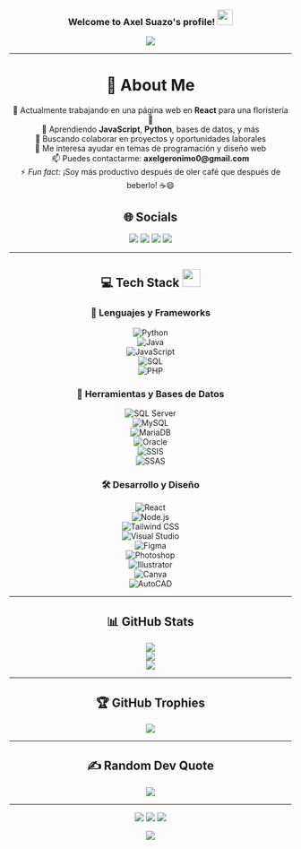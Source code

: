 <h3 align="center">
  Welcome to Axel Suazo's profile!
  <img src="https://media.giphy.com/media/hvRJCLFzcasrR4ia7z/giphy.gif" width="28">
</h3>
<p align="center">
  <a href="https://github.com/axelgeronimo"><img src="https://readme-typing-svg.herokuapp.com?color=%2336BCF7&center=true&vCenter=true&lines=Hola+%2C+soy+Axel+Suazo;Desarrollador+Web+y+Diseñador;Amante+de+la+tecnología+y+el+café;Siempre+aprendiendo+y+creando+💻"></a>
</p>

---

<div align="center">
<h1 align="center">💫 About Me</h1>

<p align="center">
  🔭 Actualmente trabajando en una página web en <strong>React</strong> para una floristería 🌸<br>
  🌱 Aprendiendo <strong>JavaScript</strong>, <strong>Python</strong>, bases de datos, y más<br>
  👯 Buscando colaborar en proyectos y oportunidades laborales<br>
  💬 Me interesa ayudar en temas de programación y diseño web<br>
  📫 Puedes contactarme: <strong>axelgeronimo0@gmail.com</strong><br>
  ⚡ <em>Fun fact:</em> ¡Soy más productivo después de oler café que después de beberlo! ☕😄
</p>

## 🌐 Socials  
<p align="center">
  <a href="https://instagram.com/TU_USUARIO_INSTAGRAM"><img src="https://img.shields.io/badge/Instagram-E4405F?logo=instagram&logoColor=white"></a>
  <a href="https://www.linkedin.com/in/TU_ENLACE_LINKEDIN"><img src="https://img.shields.io/badge/LinkedIn-0077B5?logo=linkedin&logoColor=white"></a>
  <a href="https://twitch.tv/code_white_web"><img src="https://img.shields.io/badge/Twitch-%239146FF.svg?logo=Twitch&logoColor=white"></a>
  <a href="https://www.youtube.com/@axelgeronimo5945"><img src="https://img.shields.io/badge/YouTube-%23FF0000.svg?logo=YouTube&logoColor=white"></a>
</p>

---

## 💻 Tech Stack <img src="https://media2.giphy.com/media/QssGEmpkyEOhBCb7e1/giphy.gif" width="32px">

### 🧠 Lenguajes y Frameworks  
![Python](https://img.shields.io/badge/python-%233776AB.svg?style=for-the-badge&logo=python&logoColor=white)  
![Java](https://img.shields.io/badge/java-%23ED8B00.svg?style=for-the-badge&logo=java&logoColor=white)  
![JavaScript](https://img.shields.io/badge/javascript-%23323330.svg?style=for-the-badge&logo=javascript&logoColor=%23F7DF1E)  
![SQL](https://img.shields.io/badge/sql-%2300C7B7.svg?style=for-the-badge&logo=postgresql&logoColor=white)  
![PHP](https://img.shields.io/badge/php-%23777BB4.svg?style=for-the-badge&logo=php&logoColor=white)

### 🧰 Herramientas y Bases de Datos  
![SQL Server](https://img.shields.io/badge/sql%20server-%23CC2927.svg?style=for-the-badge&logo=microsoftsqlserver&logoColor=white)  
![MySQL](https://img.shields.io/badge/mysql-%2300f.svg?style=for-the-badge&logo=mysql&logoColor=white)  
![MariaDB](https://img.shields.io/badge/MariaDB-003545?style=for-the-badge&logo=mariadb&logoColor=white)  
![Oracle](https://img.shields.io/badge/Oracle-F80000?style=for-the-badge&logo=oracle&logoColor=white)  
![SSIS](https://img.shields.io/badge/SSIS-336791?style=for-the-badge&logo=microsoft&logoColor=white)  
![SSAS](https://img.shields.io/badge/SSAS-003B57?style=for-the-badge&logo=microsoft&logoColor=white)

### 🛠️ Desarrollo y Diseño  
![React](https://img.shields.io/badge/react-%2320232a.svg?style=for-the-badge&logo=react&logoColor=%2361DAFB)  
![Node.js](https://img.shields.io/badge/node.js-6DA55F?style=for-the-badge&logo=node.js&logoColor=white)  
![Tailwind CSS](https://img.shields.io/badge/tailwindcss-%2338B2AC.svg?style=for-the-badge&logo=tailwind-css&logoColor=white)  
![Visual Studio](https://img.shields.io/badge/Visual%20Studio-5C2D91.svg?style=for-the-badge&logo=visual-studio&logoColor=white)  
![Figma](https://img.shields.io/badge/figma-%23F24E1E.svg?style=for-the-badge&logo=figma&logoColor=white)  
![Photoshop](https://img.shields.io/badge/Adobe%20Photoshop-31A8FF?style=for-the-badge&logo=adobephotoshop&logoColor=white)  
![Illustrator](https://img.shields.io/badge/Adobe%20Illustrator-FF9A00?style=for-the-badge&logo=adobeillustrator&logoColor=white)  
![Canva](https://img.shields.io/badge/Canva-00C4CC?style=for-the-badge&logo=canva&logoColor=white)  
![AutoCAD](https://img.shields.io/badge/AutoCAD-E60000?style=for-the-badge&logo=autodesk&logoColor=white)

---

## 📊 GitHub Stats

![](https://github-readme-stats.vercel.app/api?username=axelgeronimo&theme=radical&hide_border=false&include_all_commits=true&count_private=true)  
![](https://github-readme-streak-stats.herokuapp.com/?user=axelgeronimo&theme=radical&hide_border=false)  
![](https://github-readme-stats.vercel.app/api/top-langs/?username=axelgeronimo&theme=radical&hide_border=false&layout=compact&langs_count=10&custom_title=Most+Used+Languages)

---

## 🏆 GitHub Trophies  
![](https://github-profile-trophy.vercel.app/?username=axelgeronimo&theme=gruvbox&no-frame=false&no-bg=false&margin-w=10&row=2&column=4)

---

## ✍️ Random Dev Quote  
![](https://quotes-github-readme.vercel.app/api?type=horizontal&theme=merko)

---

![](https://forthebadge.com/images/badges/powered-by-black-magic.svg)
![](http://ForTheBadge.com/images/badges/built-by-developers.svg)
![](https://forthebadge.com/images/badges/uses-brains.svg)

![](https://komarev.com/ghpvc/?username=axelgeronimo&label=Visitors+Count&color=brightgreen)
</div>
